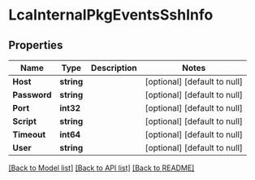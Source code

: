 # LcaInternalPkgEventsSshInfo

## Properties
Name | Type | Description | Notes
------------ | ------------- | ------------- | -------------
**Host** | **string** |  | [optional] [default to null]
**Password** | **string** |  | [optional] [default to null]
**Port** | **int32** |  | [optional] [default to null]
**Script** | **string** |  | [optional] [default to null]
**Timeout** | **int64** |  | [optional] [default to null]
**User** | **string** |  | [optional] [default to null]

[[Back to Model list]](../README.md#documentation-for-models) [[Back to API list]](../README.md#documentation-for-api-endpoints) [[Back to README]](../README.md)



